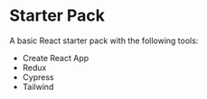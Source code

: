 # Starter Pack

A basic React starter pack with the following tools:

- Create React App
- Redux
- Cypress
- Tailwind